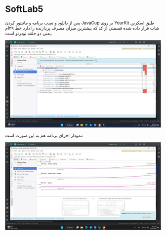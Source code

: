 # SoftLab5
پس از دانلود و نصب برنامه و مانیتور کردن JavaCup بر روی YourKit طبق اسکرین شات قرار داده شده قسمتی از کد که بیشترین میزان مصرف پردازنده را دارد خط ۲۹ام یعنی دو حلقه تودرتو است.

![alt text](https://github.com/aminhasanz/SoftLab5/blob/main/Screenshot%20(39).png?raw=true)

نمودار اجرای برنامه هم به این صورت است:

![alt text](https://github.com/aminhasanz/SoftLab5/blob/main/Screenshot%20(41).png?raw=true)
